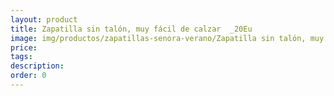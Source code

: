```yaml
---
layout: product
title: Zapatilla sin talón, muy fácil de calzar  _20Eu
image: img/productos/zapatillas-senora-verano/Zapatilla sin talón, muy fácil de calzar  _20Eu.webp
price: 
tags: 
description: 
order: 0
---
```

